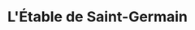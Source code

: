 ---
title: "L'Étable de Saint-Germain"
url: /saint-germain-en-laye/letable-de-saint-germain/
shop: charcuterie
---